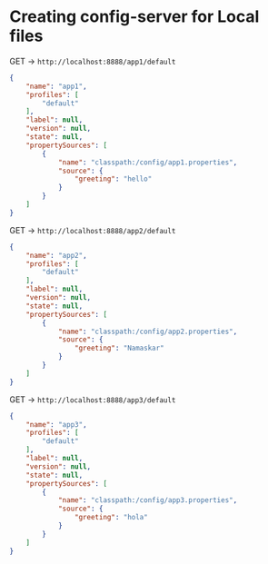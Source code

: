 # Creating config-server for Local files

GET -> `http://localhost:8888/app1/default`

```json
{
    "name": "app1",
    "profiles": [
        "default"
    ],
    "label": null,
    "version": null,
    "state": null,
    "propertySources": [
        {
            "name": "classpath:/config/app1.properties",
            "source": {
                "greeting": "hello"
            }
        }
    ]
}
```

GET -> `http://localhost:8888/app2/default`

```json
{
    "name": "app2",
    "profiles": [
        "default"
    ],
    "label": null,
    "version": null,
    "state": null,
    "propertySources": [
        {
            "name": "classpath:/config/app2.properties",
            "source": {
                "greeting": "Namaskar"
            }
        }
    ]
}
```

GET -> `http://localhost:8888/app3/default`

```json
{
    "name": "app3",
    "profiles": [
        "default"
    ],
    "label": null,
    "version": null,
    "state": null,
    "propertySources": [
        {
            "name": "classpath:/config/app3.properties",
            "source": {
                "greeting": "hola"
            }
        }
    ]
}
```
